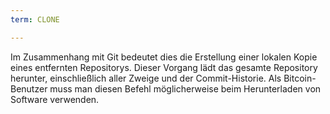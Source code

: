```yaml
---
term: CLONE

---
```

Im Zusammenhang mit Git bedeutet dies die Erstellung einer lokalen Kopie eines entfernten Repositorys. Dieser Vorgang lädt das gesamte Repository herunter, einschließlich aller Zweige und der Commit-Historie. Als Bitcoin-Benutzer muss man diesen Befehl möglicherweise beim Herunterladen von Software verwenden.